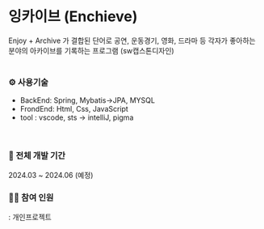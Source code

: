 # 잉카이브 (Enchieve)
Enjoy + Archive 가 결합된 단어로 공연, 운동경기, 영화, 드라마 등 각자가 좋아하는 분야의 아카이브를 기록하는 프로그램 (sw캡스톤디자인)
<br><br> 

### ⚙ 사용기술
- BackEnd: Spring, Mybatis->JPA, MYSQL
- FrondEnd: Html, Css, JavaScript
- tool : vscode, sts -> intelliJ, pigma

<br>


### 📆 전체 개발 기간
2024.03 ~ 2024.06 (예정)
<br>

### 🙋‍♀️ 참여 인원
: 개인프로젝트
